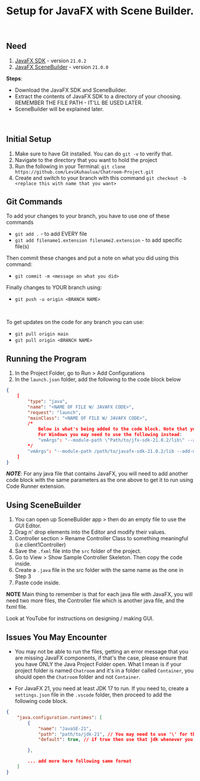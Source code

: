 # Setup for JavaFX with Scene Builder. 

<br> 

## Need

1. [JavaFX SDK](https://gluonhq.com/products/javafx/) - version `21.0.2`
2. [JavaFX SceneBuilder](https://gluonhq.com/products/scene-builder/) - version `21.0.0`

**Steps**: 
- Download the JavaFX SDK and SceneBuilder. 
- Extract the contents of JavaFX SDK to a directory of your choosing. REMEMBER THE FILE PATH - IT'LL BE USED LATER. 
- SceneBuilder will be explained later. 


<br> 

## Initial Setup
1. Make sure to have Git installed. You can do `git -v` to verify that. 
2. Navigate to the directory that you want to hold the project 
3. Run the following in your Terminal: `git clone https://github.com/LeviKuhaulua/Chatroom-Project.git`
4. Create and switch to your branch with this command `git checkout -b <replace this with name that you want>` 

## Git Commands 

To add your changes to your branch, you have to use one of these commands 

- `git add .` - to add EVERY file 
- `git add filename1.extension filename2.extension` - to add specific file(s) 

Then commit these changes and put a note on what you did using this command: 

- `git commit -m <message on what you did>` 

Finally changes to YOUR branch using: 

- `git push -u origin <BRANCH NAME>` 

<br> 

To get updates on the code for any branch you can use: 

- `git pull origin main` 
- `git pull origin <BRANCH NAME>`


## Running the Program
1. In the Project Folder, go to Run > Add Configurations 
2. In the `launch.json` folder, add the following to the code block below 
```json
{
    [
        "type": "java", 
        "name": "<NAME OF FILE W/ JAVAFX CODE>", 
        "request": "launch", 
        "mainClass": "<NAME OF FILE W/ JAVAFX CODE>", 
        /*
            Below is what's being added to the code block. Note that you may need to use '\' for the path to javafx-sdk-21.0.2/lib. 
            For Windows you may need to use the following instead: 
            "vmArgs": "--module-path \"Path/to/jfx-sdk-21.0.2/lib\" --add-modules javafx.controls,javafx.fxml"
        */ 
        "vmArgs": "--module-path /path/to/javafx-sdk-21.0.2/lib --add-modules javafx.controls,javafx.fxml", 
    ]
}
```
***NOTE***: For any java file that contains JavaFX, you will need to add another code block with the same parameters as the one above to get it to run using Code Runner extension. 

## Using SceneBuilder
1. You can open up SceneBuilder app > then do an empty file to use the GUI Editor. 
2. Drag n' drop elements into the Editor and modify their values. 
3. Controller section > Rename Controller Class to something meaningful (i.e client1Controller) 
4. Save the `.fxml` file into the `src` folder of the project. 
5. Go to View > Show Sample Controller Skeleton. Then copy the code inside. 
6. Create a `.java` file in the src folder with the same name as the one in Step 3
7. Paste code inside. 

**NOTE** Main thing to remember is that for each java file with JavaFX, you will need two more files, the Controller file which is another java file, and the fxml file. 

Look at YouTube for instructions on designing / making GUI. 

## Issues You May Encounter

- You may not be able to run the files, getting an error message that you are missing JavaFX components, if that's the case, please ensure that you have ONLY the Java Project Folder open. What I mean is if your project folder is named `Chatroom` and it's in a folder called `Container`, you should open the `Chatroom` folder and not `Container`. 

- For JavaFX 21, you need at least JDK 17 to run. If you need to, create a `settings.json` file in the `.vscode` folder, then proceed to add the following code block. 

```json
{
    "java.configuration.runtimes": [
        {
            "name": "JavaSE-21", 
            "path": "path/to/jdk-21", // You may need to use '\' for the path 
            "default": true, // if true then use that jdk whenever you open up project. Make sure only ONE is set to true or leave out default for the ones you are not going to use.  

        }, 

        ... add more here following same format
    ]
}
```


